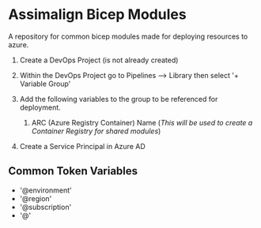 # Assimalign Bicep Modules
A repository for common bicep modules made for deploying resources to azure.





1. Create a DevOps Project (is not already created)
2. Within the DevOps Project go to Pipelines --> Library then select '+ Variable Group'
3. Add the following variables to the group to be referenced for deployment.
   1. ARC (Azure Registry Container) Name (*This will be used to create a Container Registry for shared modules*) 

4. Create a Service Principal in Azure AD




## Common Token Variables

- '@environment'
- '@region'
- '@subscription'
- '@'